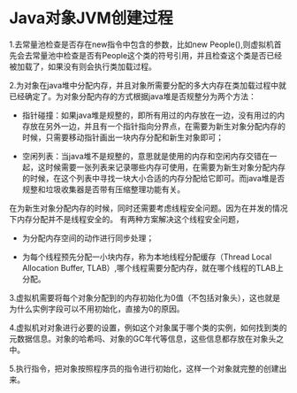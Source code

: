 # Java对象JVM创建过程

1.去常量池检查是否存在new指令中包含的参数，比如new People(),则虚拟机首先会去常量池中检查是否有People这个类的符号引用，并且检查这个类是否已经被加载了，如果没有则会执行类加载过程。

2.为对象在java堆中分配内存，并且对象所需要分配的多大内存在类加载过程中就已经确定了。为对象分配内存的方式根据java堆是否规整分为两个方法：

- 指针碰撞：如果java堆是规整的，即所有用过的内存放在一边，没有用过的内存放在另外一边，并且有一个指针指向分界点，在需要为新生对象分配内存的时候，只需要移动指针画出一块内存分配和新生对象即可；

- 空闲列表：当java堆不是规整的，意思就是使用的内存和空闲内存交错在一起，这时候需要一张列表来记录哪些内存可使用，在需要为新生对象分配内存的时候，在这个列表中寻找一块大小合适的内存分配给它即可。而java堆是否规整和垃圾收集器是否带有压缩整理功能有关。

在为新生对象分配内存的时候，同时还需要考虑线程安全问题。因为在并发的情况下内存分配并不是线程安全的。
有两种方案解决这个线程安全问题，

- 为分配内存空间的动作进行同步处理；

- 为每个线程预先分配一小块内存，称为本地线程分配缓存（Thread Local Allocation Buffer, TLAB）,哪个线程需要分配内存，就在哪个线程的TLAB上分配。

3.虚拟机需要将每个对象分配到的内存初始化为0值（不包括对象头），这也就是为什么实例字段可以不用初始化，直接为0的原因。

4.虚拟机对对象进行必要的设置，例如这个对象属于哪个类的实例，如何找到类的元数据信息。对象的哈希吗、对象的GC年代等信息，这些信息都存放在对象头之中。

5.执行<init>指令，把对象按照程序员的指令进行初始化，这样一个对象就完整的创建出来。
